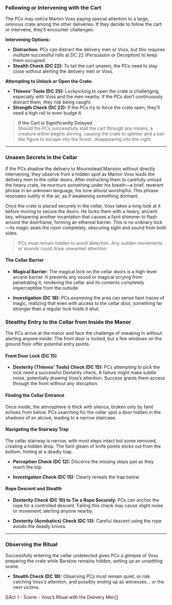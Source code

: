 ### **Following or Intervening with the Cart**

The PCs may notice Marlon Voss paying special attention to a large, ominous crate among the other deliveries. If they decide to follow the cart or intervene, they’ll encounter challenges:

**Intervening Options:**

- **Distraction:** PCs can distract the delivery men or Voss, but this requires multiple successful rolls at DC 22 (Persuasion or Deception) to keep them occupied.
- **Stealth Check (DC 22):** To tail the cart unseen, the PCs need to stay close without alerting the delivery men or Voss.

**Attempting to Unlock or Open the Crate:**

- **Thieves’ Tools (DC 25):** Lockpicking to open the crate is challenging, especially with Voss and the men nearby. If the PCs don’t continuously distract them, they risk being caught.
- **Strength Check (DC 22):** If the PCs try to force the crate open, they’ll need a high roll to even budge it.

> **If the Cart is Significantly Delayed**  
> Should the PCs successfully stall the cart through any means, a creature within begins stirring, causing the crate to splinter and a bat-like figure to escape into the forest, disappearing into the night.

---

### **Unseen Secrets in the Cellar**

If the PCs shadow the delivery to Mournstead Mansion without directly intervening, they observe from a hidden spot as Marlon Voss leads the delivery men to the cellar doors. After instructing them to carefully unload the heavy crate, he murmurs something under his breath—a brief, reverent phrase in an unknown language, his tone almost worshipful. This phrase resonates subtly in the air, as if awakening something dormant.

Once the crate is placed securely in the cellar, Voss takes a long look at it before moving to secure the doors. He locks them with a heavy, ancient key, whispering another incantation that causes a faint shimmer to flash around the doorframe, forming an ethereal barrier. This is no ordinary lock—its magic seals the room completely, obscuring sight and sound from both sides.

> PCs must remain hidden to avoid detection. Any sudden movements or sounds could draw unwanted attention.

#### **The Cellar Barrier**

- **Magical Barrier:** The magical lock on the cellar doors is a high-level arcane barrier. It prevents any sound or magical scrying from penetrating it, rendering the cellar and its contents completely imperceptible from the outside.

- **Investigation (DC 18):** PCs examining the area can sense faint traces of magic, realizing that even with access to the cellar door, something far stronger than a regular lock holds it shut.


### **Stealthy Entry to the Cellar from Inside the Manor**

The PCs arrive at the manor and face the challenge of sneaking in without alerting anyone inside. The front door is locked, but a few windows on the ground floor offer potential entry points.

#### **Front Door Lock (DC 15)**

- **Dexterity (Thieves' Tools) Check (DC 15):** PCs attempting to pick the lock need a successful Dexterity check. A failure might make subtle noise, potentially drawing Voss’s attention. Success grants them access through the front without any disruption.

#### **Finding the Cellar Entrance**

Once inside, the atmosphere is thick with silence, broken only by faint echoes from below. PCs searching for the cellar spot a door hidden in the shadows of an alcove, leading to a narrow staircase.

#### **Navigating the Stairway Trap**

The cellar stairway is narrow, with most steps intact but some removed, creating a hidden drop. The faint gleam of knife points sticks out from the bottom, hinting at a deadly trap.

- **Perception Check (DC 12):** Discerns the missing steps just as they reach the top.

- **Investigation Check (DC 15):** Clearly reveals the trap below.


#### **Rope Descent and Stealth**

- **Dexterity Check (DC 10) to Tie a Rope Securely:** PCs can anchor the rope for a controlled descent. Failing this check may cause slight noise or movement, alerting anyone nearby.

- **Dexterity (Acrobatics) Check (DC 13):** Careful descent using the rope avoids the deadly knives.


---

### **Observing the Ritual**

Successfully entering the cellar undetected gives PCs a glimpse of Voss preparing the crate while Barstow remains hidden, setting up an unsettling scene.

- **Stealth Check (DC 18):** Observing PCs must remain quiet, or risk catching Voss's attention, and possibly ending up as witnesses... or the next victims.


[[Act 1 - Scene - Voss’s Ritual with the Delivery Men]]